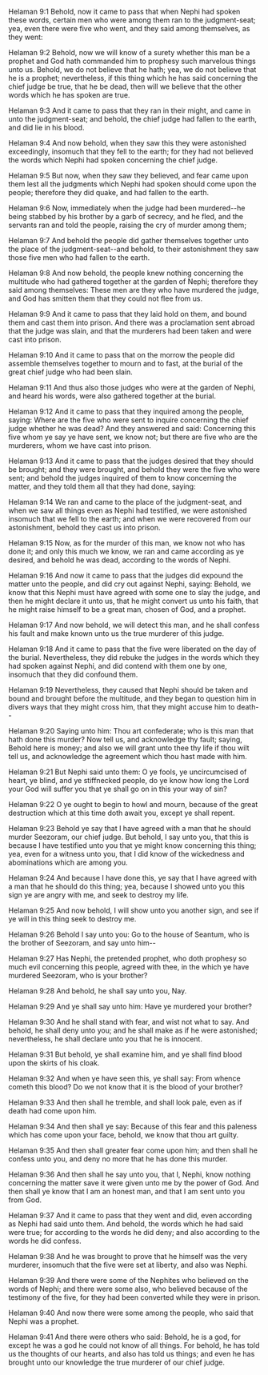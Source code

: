 Helaman 9:1 Behold, now it came to pass that when Nephi had spoken these
words, certain men who were among them ran to the judgment-seat; yea,
even there were five who went, and they said among themselves, as they
went:

Helaman 9:2 Behold, now we will know of a surety whether this man be a
prophet and God hath commanded him to prophesy such marvelous things
unto us. Behold, we do not believe that he hath; yea, we do not believe
that he is a prophet; nevertheless, if this thing which he has said
concerning the chief judge be true, that he be dead, then will we
believe that the other words which he has spoken are true.

Helaman 9:3 And it came to pass that they ran in their might, and came
in unto the judgment-seat; and behold, the chief judge had fallen to the
earth, and did lie in his blood.

Helaman 9:4 And now behold, when they saw this they were astonished
exceedingly, insomuch that they fell to the earth; for they had not
believed the words which Nephi had spoken concerning the chief judge.

Helaman 9:5 But now, when they saw they believed, and fear came upon
them lest all the judgments which Nephi had spoken should come upon the
people; therefore they did quake, and had fallen to the earth.

Helaman 9:6 Now, immediately when the judge had been murdered--he being
stabbed by his brother by a garb of secrecy, and he fled, and the
servants ran and told the people, raising the cry of murder among them;

Helaman 9:7 And behold the people did gather themselves together unto
the place of the judgment-seat--and behold, to their astonishment they
saw those five men who had fallen to the earth.

Helaman 9:8 And now behold, the people knew nothing concerning the
multitude who had gathered together at the garden of Nephi; therefore
they said among themselves: These men are they who have murdered the
judge, and God has smitten them that they could not flee from us.

Helaman 9:9 And it came to pass that they laid hold on them, and bound
them and cast them into prison. And there was a proclamation sent abroad
that the judge was slain, and that the murderers had been taken and were
cast into prison.

Helaman 9:10 And it came to pass that on the morrow the people did
assemble themselves together to mourn and to fast, at the burial of the
great chief judge who had been slain.

Helaman 9:11 And thus also those judges who were at the garden of Nephi,
and heard his words, were also gathered together at the burial.

Helaman 9:12 And it came to pass that they inquired among the people,
saying: Where are the five who were sent to inquire concerning the chief
judge whether he was dead? And they answered and said: Concerning this
five whom ye say ye have sent, we know not; but there are five who are
the murderers, whom we have cast into prison.

Helaman 9:13 And it came to pass that the judges desired that they
should be brought; and they were brought, and behold they were the five
who were sent; and behold the judges inquired of them to know concerning
the matter, and they told them all that they had done, saying:

Helaman 9:14 We ran and came to the place of the judgment-seat, and when
we saw all things even as Nephi had testified, we were astonished
insomuch that we fell to the earth; and when we were recovered from our
astonishment, behold they cast us into prison.

Helaman 9:15 Now, as for the murder of this man, we know not who has
done it; and only this much we know, we ran and came according as ye
desired, and behold he was dead, according to the words of Nephi.

Helaman 9:16 And now it came to pass that the judges did expound the
matter unto the people, and did cry out against Nephi, saying: Behold,
we know that this Nephi must have agreed with some one to slay the
judge, and then he might declare it unto us, that he might convert us
unto his faith, that he might raise himself to be a great man, chosen of
God, and a prophet.

Helaman 9:17 And now behold, we will detect this man, and he shall
confess his fault and make known unto us the true murderer of this
judge.

Helaman 9:18 And it came to pass that the five were liberated on the day
of the burial. Nevertheless, they did rebuke the judges in the words
which they had spoken against Nephi, and did contend with them one by
one, insomuch that they did confound them.

Helaman 9:19 Nevertheless, they caused that Nephi should be taken and
bound and brought before the multitude, and they began to question him
in divers ways that they might cross him, that they might accuse him to
death--

Helaman 9:20 Saying unto him: Thou art confederate; who is this man that
hath done this murder? Now tell us, and acknowledge thy fault; saying,
Behold here is money; and also we will grant unto thee thy life if thou
wilt tell us, and acknowledge the agreement which thou hast made with
him.

Helaman 9:21 But Nephi said unto them: O ye fools, ye uncircumcised of
heart, ye blind, and ye stiffnecked people, do ye know how long the Lord
your God will suffer you that ye shall go on in this your way of sin?

Helaman 9:22 O ye ought to begin to howl and mourn, because of the great
destruction which at this time doth await you, except ye shall repent.

Helaman 9:23 Behold ye say that I have agreed with a man that he should
murder Seezoram, our chief judge. But behold, I say unto you, that this
is because I have testified unto you that ye might know concerning this
thing; yea, even for a witness unto you, that I did know of the
wickedness and abominations which are among you.

Helaman 9:24 And because I have done this, ye say that I have agreed
with a man that he should do this thing; yea, because I showed unto you
this sign ye are angry with me, and seek to destroy my life.

Helaman 9:25 And now behold, I will show unto you another sign, and see
if ye will in this thing seek to destroy me.

Helaman 9:26 Behold I say unto you: Go to the house of Seantum, who is
the brother of Seezoram, and say unto him--

Helaman 9:27 Has Nephi, the pretended prophet, who doth prophesy so much
evil concerning this people, agreed with thee, in the which ye have
murdered Seezoram, who is your brother?

Helaman 9:28 And behold, he shall say unto you, Nay.

Helaman 9:29 And ye shall say unto him: Have ye murdered your brother?

Helaman 9:30 And he shall stand with fear, and wist not what to say. And
behold, he shall deny unto you; and he shall make as if he were
astonished; nevertheless, he shall declare unto you that he is innocent.

Helaman 9:31 But behold, ye shall examine him, and ye shall find blood
upon the skirts of his cloak.

Helaman 9:32 And when ye have seen this, ye shall say: From whence
cometh this blood? Do we not know that it is the blood of your brother?

Helaman 9:33 And then shall he tremble, and shall look pale, even as if
death had come upon him.

Helaman 9:34 And then shall ye say: Because of this fear and this
paleness which has come upon your face, behold, we know that thou art
guilty.

Helaman 9:35 And then shall greater fear come upon him; and then shall
he confess unto you, and deny no more that he has done this murder.

Helaman 9:36 And then shall he say unto you, that I, Nephi, know nothing
concerning the matter save it were given unto me by the power of God.
And then shall ye know that I am an honest man, and that I am sent unto
you from God.

Helaman 9:37 And it came to pass that they went and did, even according
as Nephi had said unto them. And behold, the words which he had said
were true; for according to the words he did deny; and also according to
the words he did confess.

Helaman 9:38 And he was brought to prove that he himself was the very
murderer, insomuch that the five were set at liberty, and also was
Nephi.

Helaman 9:39 And there were some of the Nephites who believed on the
words of Nephi; and there were some also, who believed because of the
testimony of the five, for they had been converted while they were in
prison.

Helaman 9:40 And now there were some among the people, who said that
Nephi was a prophet.

Helaman 9:41 And there were others who said: Behold, he is a god, for
except he was a god he could not know of all things. For behold, he has
told us the thoughts of our hearts, and also has told us things; and
even he has brought unto our knowledge the true murderer of our chief
judge.
